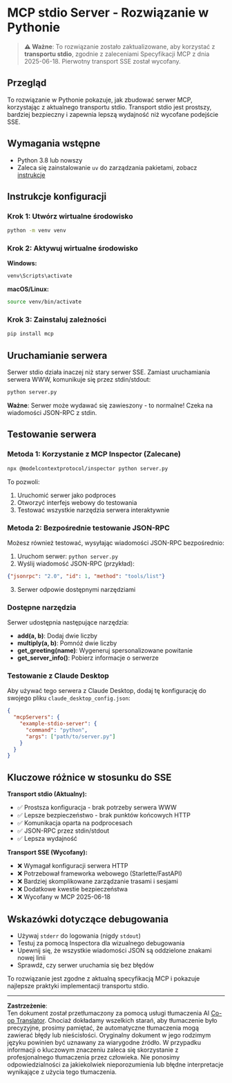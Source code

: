 <!--
CO_OP_TRANSLATOR_METADATA:
{
  "original_hash": "68cd055621b3370948a5a1dff7bedc9a",
  "translation_date": "2025-08-26T20:32:30+00:00",
  "source_file": "03-GettingStarted/05-stdio-server/solution/python/README.md",
  "language_code": "pl"
}
-->
# MCP stdio Server - Rozwiązanie w Pythonie

> **⚠️ Ważne**: To rozwiązanie zostało zaktualizowane, aby korzystać z **transportu stdio**, zgodnie z zaleceniami Specyfikacji MCP z dnia 2025-06-18. Pierwotny transport SSE został wycofany.

## Przegląd

To rozwiązanie w Pythonie pokazuje, jak zbudować serwer MCP, korzystając z aktualnego transportu stdio. Transport stdio jest prostszy, bardziej bezpieczny i zapewnia lepszą wydajność niż wycofane podejście SSE.

## Wymagania wstępne

- Python 3.8 lub nowszy
- Zaleca się zainstalowanie `uv` do zarządzania pakietami, zobacz [instrukcje](https://docs.astral.sh/uv/#highlights)

## Instrukcje konfiguracji

### Krok 1: Utwórz wirtualne środowisko

```bash
python -m venv venv
```

### Krok 2: Aktywuj wirtualne środowisko

**Windows:**
```bash
venv\Scripts\activate
```

**macOS/Linux:**
```bash
source venv/bin/activate
```

### Krok 3: Zainstaluj zależności

```bash
pip install mcp
```

## Uruchamianie serwera

Serwer stdio działa inaczej niż stary serwer SSE. Zamiast uruchamiania serwera WWW, komunikuje się przez stdin/stdout:

```bash
python server.py
```

**Ważne**: Serwer może wydawać się zawieszony - to normalne! Czeka na wiadomości JSON-RPC z stdin.

## Testowanie serwera

### Metoda 1: Korzystanie z MCP Inspector (Zalecane)

```bash
npx @modelcontextprotocol/inspector python server.py
```

To pozwoli:
1. Uruchomić serwer jako podproces
2. Otworzyć interfejs webowy do testowania
3. Testować wszystkie narzędzia serwera interaktywnie

### Metoda 2: Bezpośrednie testowanie JSON-RPC

Możesz również testować, wysyłając wiadomości JSON-RPC bezpośrednio:

1. Uruchom serwer: `python server.py`
2. Wyślij wiadomość JSON-RPC (przykład):

```json
{"jsonrpc": "2.0", "id": 1, "method": "tools/list"}
```

3. Serwer odpowie dostępnymi narzędziami

### Dostępne narzędzia

Serwer udostępnia następujące narzędzia:

- **add(a, b)**: Dodaj dwie liczby
- **multiply(a, b)**: Pomnóż dwie liczby  
- **get_greeting(name)**: Wygeneruj spersonalizowane powitanie
- **get_server_info()**: Pobierz informacje o serwerze

### Testowanie z Claude Desktop

Aby używać tego serwera z Claude Desktop, dodaj tę konfigurację do swojego pliku `claude_desktop_config.json`:

```json
{
  "mcpServers": {
    "example-stdio-server": {
      "command": "python",
      "args": ["path/to/server.py"]
    }
  }
}
```

## Kluczowe różnice w stosunku do SSE

**Transport stdio (Aktualny):**
- ✅ Prostsza konfiguracja - brak potrzeby serwera WWW
- ✅ Lepsze bezpieczeństwo - brak punktów końcowych HTTP
- ✅ Komunikacja oparta na podprocesach
- ✅ JSON-RPC przez stdin/stdout
- ✅ Lepsza wydajność

**Transport SSE (Wycofany):**
- ❌ Wymagał konfiguracji serwera HTTP
- ❌ Potrzebował frameworka webowego (Starlette/FastAPI)
- ❌ Bardziej skomplikowane zarządzanie trasami i sesjami
- ❌ Dodatkowe kwestie bezpieczeństwa
- ❌ Wycofany w MCP 2025-06-18

## Wskazówki dotyczące debugowania

- Używaj `stderr` do logowania (nigdy `stdout`)
- Testuj za pomocą Inspectora dla wizualnego debugowania
- Upewnij się, że wszystkie wiadomości JSON są oddzielone znakami nowej linii
- Sprawdź, czy serwer uruchamia się bez błędów

To rozwiązanie jest zgodne z aktualną specyfikacją MCP i pokazuje najlepsze praktyki implementacji transportu stdio.

---

**Zastrzeżenie**:  
Ten dokument został przetłumaczony za pomocą usługi tłumaczenia AI [Co-op Translator](https://github.com/Azure/co-op-translator). Chociaż dokładamy wszelkich starań, aby tłumaczenie było precyzyjne, prosimy pamiętać, że automatyczne tłumaczenia mogą zawierać błędy lub nieścisłości. Oryginalny dokument w jego rodzimym języku powinien być uznawany za wiarygodne źródło. W przypadku informacji o kluczowym znaczeniu zaleca się skorzystanie z profesjonalnego tłumaczenia przez człowieka. Nie ponosimy odpowiedzialności za jakiekolwiek nieporozumienia lub błędne interpretacje wynikające z użycia tego tłumaczenia.
